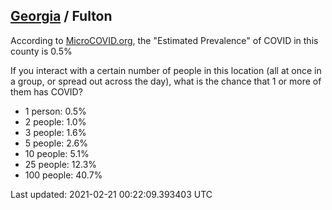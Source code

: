 
## [Georgia](/united-states/georgia) / Fulton

According to [MicroCOVID.org](http://microcovid.org),
the "Estimated Prevalence" of COVID in this county is 0.5%

If you interact with a certain number of people in this location
(all at once in a group, or spread out across the day), what is the chance that
1 or more of them has COVID?

- 1 person: 0.5%
- 2 people: 1.0%
- 3 people: 1.6%
- 5 people: 2.6%
- 10 people: 5.1%
- 25 people: 12.3%
- 100 people: 40.7%

Last updated: 2021-02-21 00:22:09.393403 UTC
